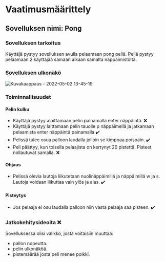# Vaatimusmäärittely
## Sovelluksen nimi: Pong
### Sovelluksen tarkoitus
Käyttäjä pystyy sovelluksen avulla pelaamaan pong peliä. Peliä pystyy pelaamaan 2 käyttäjää samaan aikaan samalta näppäimistöltä.

### Sovelluksen ulkonäkö

![Kuvakaappaus - 2022-05-02 13-45-19](https://user-images.githubusercontent.com/56686737/166222623-f6519870-1f5a-42d4-b758-00b9ad9f3bff.png)

### Toiminnallisuudet
#### Pelin kulku
* Käyttäjä pystyy aloittamaan pelin painamalla enter näppäintä. :x:
* Käyttäjä pystyy laittamaan pelin tauolle p näppäimellä ja jatkamaan pelaamista enter näppäintä painamalla :heavy_check_mark:
* Pelissä tulee osua palloon laudalla jolloin se kimpoaa poispäin. :heavy_check_mark:
* Peli päättyy, kun toisella pelaajista on kertynyt 20 pistettä. Pisteet nollautuvat samalla. :x:
#### Ohjaus
* Pelissä olevia lautoja liikutetaan nuolinäppäimillä ja näppäimillä w ja s. Lautoja voidaan liikuttaa vain ylös ja alas. :heavy_check_mark:
#### Pisteytys
* Jos pelaaja ei osu laudalla palloon niin vasta pelaaja saa pisteen. :heavy_check_mark:
### Jatkokehitysideoita :x:
Sovelluksessa olisi valikko, josta voitaisiin muuttaa:
* pallon nopeutta. 
* pelin ulkonäköä.
* pistemäärää josta peli menee poikki.
